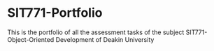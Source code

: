 # SIT771-Portfolio
This is the portfolio of all the assessment tasks of the subject SIT771-Object-Oriented Development of Deakin University
